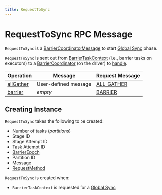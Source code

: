```yaml
---
title: RequestToSync
---
```


# RequestToSync RPC Message

`RequestToSync` is a [BarrierCoordinatorMessage](BarrierCoordinatorMessage.md) to start [Global Sync](BarrierTaskContext.md#runBarrier) phase.

`RequestToSync` is sent out from [BarrierTaskContext](BarrierTaskContext.md) (i.e., barrier tasks on executors) to a [BarrierCoordinator](BarrierCoordinator.md) (on the driver) to [handle](ContextBarrierState.md#handleRequest).

 Operation | Message | Request Message
-----------|---------|----------------
 [allGather](BarrierTaskContext.md#allGather) | User-defined message | [ALL_GATHER](RequestMethod.md#ALL_GATHER)
 [barrier](BarrierTaskContext.md#barrier) | _empty_ | [BARRIER](RequestMethod.md#BARRIER)

## Creating Instance

`RequestToSync` takes the following to be created:

* <span id="numTasks"> Number of tasks (_partitions_)
* <span id="stageId"> Stage ID
* <span id="stageAttemptId"> Stage Attempt ID
* <span id="taskAttemptId"> Task Attempt ID
* <span id="barrierEpoch"> [BarrierEpoch](BarrierTaskContext.md#barrierEpoch)
* <span id="partitionId"> Partition ID
* <span id="message"> Message
* <span id="requestMethod"> [RequestMethod](RequestMethod.md)

`RequestToSync` is created when:

* `BarrierTaskContext` is requested for a [Global Sync](BarrierTaskContext.md#runBarrier)
